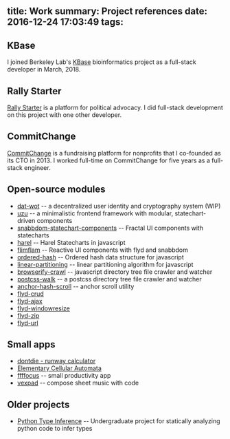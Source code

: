 title: Work
summary: Project references
date: 2016-12-24 17:03:49
tags:
---

## KBase

I joined Berkeley Lab's [KBase](https://kbase.us/) bioinformatics project as a full-stack developer in March, 2018.

## Rally Starter

[Rally Starter](https://rallystarter.com) is a platform for political advocacy. I did full-stack development on this project with one other developer.

## CommitChange

[CommitChange](https://commitchange.com) is a fundraising platform for nonprofits that I co-founded as its CTO in 2013. I worked full-time on CommitChange for five years as a full-stack engineer.

## Open-source modules

* [dat-wot](https://github.com/jayrbolton/dat-wot) -- a decentralized user identity and cryptography system (WIP)
* [uzu](https://github.com/uzujs/uzu) -- a minimalistic frontend framework with modular, statechart-driven components
* [snabbdom-statechart-components](https://github.com/jayrbolton/snabbdom-statechart-components) -- Fractal UI components with statecharts
* [harel](https://github.com/jayrbolton/harel) -- Harel Statecharts in javascript
* [flimflam](https://github.com/flimflamjs/flimflam) -- Reactive UI components with flyd and snabbdom
* [ordered-hash](https://github.com/jayrbolton/ordered-hash) -- Ordered hash data structure for javascript
* [linear-partitioning](https://github.com/jayrbolton/linear-partitioning) -- linear partitioning algorithm for javascript
* [browserify-crawl](https://github.com/jayrbolton/browserify-crawl) -- javascript directory tree file crawler and watcher
* [postcss-walk](https://github.com/jayrbolton/postcss-walk) -- a postcss directory tree file crawler and watcher
* [anchor-hash-scroll](https://github.com/jayrbolton/anchor-hash-scroll) -- anchor scroll utility
* [flyd-crud](https://github.com/jayrbolton/flyd-crud)
* [flyd-ajax](https://github.com/jayrbolton/flyd-ajax)
* [flyd-windowresize](https://github.com/jayrbolton/flyd-windowresize)
* [flyd-zip](https://github.com/jayrbolton/flyd-zip)
* [flyd-url](https://github.com/jayrbolton/flyd-url)

## Small apps

* [dontdie - runway calculator](http://www.jayrbolton.com/dontdie)
* [Elementary Cellular Automata](http://www.jayrbolton.com/elementary_cellular_automata/)
* [ffffocus](http://www.jayrbolton.com/ffffocus) -- small productivity app
* [vexpad](http://www.jayrbolton.com/code-compose/) -- compose sheet music with code

## Older projects

* [Python Type Inference](https://github.com/jayrbolton/python-type-inferencer) -- Undergraduate project for statically analyzing python code to infer types
